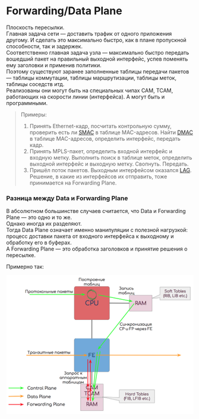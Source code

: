 # Forwarding/Data Plane

Плоскость пересылки.  
Главная задача сети — доставить трафик от одного приложения другому. И сделать это максимально быстро, как в плане пропускной способности, так и задержек.  
Соответственно главная задача узла — максимально быстро передать вошедший пакет на правильный выходной интерфейс, успев поменять ему заголовки и применив политики.  
Поэтому существуют заранее заполненные таблицы передачи пакетов — таблицы коммутации, таблицы маршрутизации, таблицы меток, таблицы соседств итд.  
Реализованы они могут быть на специальных чипах CAM, TCAM, работающих на скорости линии \(интерфейса\). А могут быть и программными.  


> Примеры:
>
> 1. Принять Ethernet-кадр, посчитать контрольную сумму, проверить есть ли [SMAC](http://lookmeup.linkmeup.ru/#term605) в таблице MAC-адресов. Найти [DMAC](http://lookmeup.linkmeup.ru/#term606) в таблице MAC-адресов, определить интерфейс, передать кадр.
> 2. Принять MPLS-пакет, определить входной интерфейс и входную метку. Выполнить поиск в таблице меток, определить выходной интерфейс и выходную метку. Свопнуть. Передать.
> 3. Пришёл поток пакетов. Выходным интерфейсом оказался [LAG](http://lookmeup.linkmeup.ru/#term443). Решение, в какие из интерфейсов их отправить, тоже принимается на Forwarding Plane.

### **Разница между Data и Forwarding Plane**

В абсолютном большинстве случаев считается, что Data и Forwarding Plane — это одно и то же.  
Однако иногда их разделяют.  
Тогда Data Plane означает именно манипуляции с полезной нагрузкой: процесс доставки пакета от входного интерфейса к выходному и обработку его в буферах.  
А Forwarding Plane — это обработка заголовков и принятие решения о пересылке.  
  
Примерно так:

![](../../.gitbook/assets/image%20%28144%29.png)

